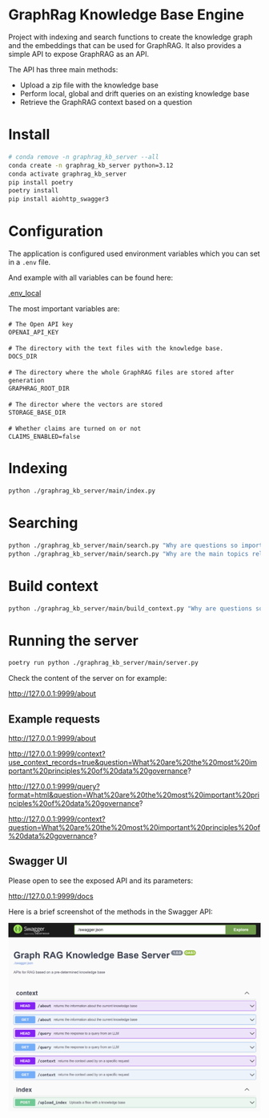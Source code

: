 # GraphRag Knowledge Base Engine

Project with indexing and search functions to create the knowledge graph and the embeddings that can be used for GraphRAG.
It also provides a simple API to expose GraphRAG as an API.

The API has three main methods:

- Upload a zip file with the knowledge base
- Perform local, global and drift queries on an existing knowledge base
- Retrieve the GraphRAG context based on a question

# Install

```bash
# conda remove -n graphrag_kb_server --all
conda create -n graphrag_kb_server python=3.12
conda activate graphrag_kb_server
pip install poetry
poetry install
pip install aiohttp_swagger3
```

# Configuration

The application is configured used environment variables which you can set in a `.env` file.

And example with all variables can be found here:

[.env_local](.env_local)

The most important variables are:

```
# The Open API key
OPENAI_API_KEY

# The directory with the text files with the knowledge base.
DOCS_DIR

# The directory where the whole GraphRAG files are stored after generation
GRAPHRAG_ROOT_DIR

# The director where the vectors are stored
STORAGE_BASE_DIR

# Whether claims are turned on or not
CLAIMS_ENABLED=false
```

# Indexing

```bash
python ./graphrag_kb_server/main/index.py
```

# Searching 

```bash
python ./graphrag_kb_server/main/search.py "Why are questions so important?"
python ./graphrag_kb_server/main/search.py "Why are the main topics related to a healthy enterprise data environment?"
```

# Build context

```bash
python ./graphrag_kb_server/main/build_context.py "Why are questions so important?" 
```

# Running the server

```bash
poetry run python ./graphrag_kb_server/main/server.py
```

Check the content of the server on for example:

http://127.0.0.1:9999/about

## Example requests

http://127.0.0.1:9999/about

http://127.0.0.1:9999/context?use_context_records=true&question=What%20are%20the%20most%20important%20principles%20of%20data%20governance?

http://127.0.0.1:9999/query?format=html&question=What%20are%20the%20most%20important%20principles%20of%20data%20governance?

http://127.0.0.1:9999/context?question=What%20are%20the%20most%20important%20principles%20of%20data%20governance?

## Swagger UI

Please open to see the exposed API and its parameters:

http://127.0.0.1:9999/docs

Here is a brief screenshot of the methods in the Swagger API:

![Description of the image](./docs/screenshots/kb_server.png)

